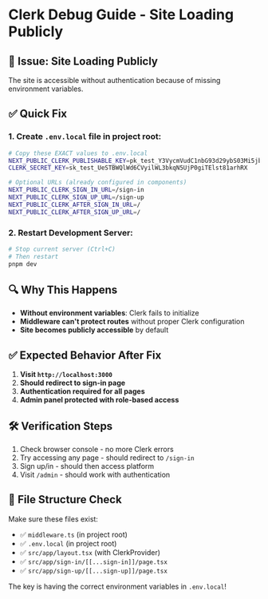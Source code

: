 # Clerk Debug Guide - Site Loading Publicly

## 🚨 **Issue: Site Loading Publicly**

The site is accessible without authentication because of missing environment variables.

## ✅ **Quick Fix**

### 1. Create `.env.local` file in project root:

```bash
# Copy these EXACT values to .env.local
NEXT_PUBLIC_CLERK_PUBLISHABLE_KEY=pk_test_Y3VycmVudC1nbG93d29ybS03Mi5jbGVyay5hY2NvdW50cy5kZXYk
CLERK_SECRET_KEY=sk_test_UeSTBWQlWd6CVyilWL3bkqN5UjP0giTElst81arhRX

# Optional URLs (already configured in components)
NEXT_PUBLIC_CLERK_SIGN_IN_URL=/sign-in
NEXT_PUBLIC_CLERK_SIGN_UP_URL=/sign-up
NEXT_PUBLIC_CLERK_AFTER_SIGN_IN_URL=/
NEXT_PUBLIC_CLERK_AFTER_SIGN_UP_URL=/
```

### 2. Restart Development Server:

```bash
# Stop current server (Ctrl+C)
# Then restart
pnpm dev
```

## 🔍 **Why This Happens**

- **Without environment variables**: Clerk fails to initialize
- **Middleware can't protect routes** without proper Clerk configuration
- **Site becomes publicly accessible** by default

## ✅ **Expected Behavior After Fix**

1. **Visit `http://localhost:3000`**
2. **Should redirect to sign-in page**
3. **Authentication required for all pages**
4. **Admin panel protected with role-based access**

## 🛠️ **Verification Steps**

1. Check browser console - no more Clerk errors
2. Try accessing any page - should redirect to `/sign-in`
3. Sign up/in - should then access platform
4. Visit `/admin` - should work with authentication

## 📝 **File Structure Check**

Make sure these files exist:
- ✅ `middleware.ts` (in project root)
- ✅ `.env.local` (in project root) 
- ✅ `src/app/layout.tsx` (with ClerkProvider)
- ✅ `src/app/sign-in/[[...sign-in]]/page.tsx`
- ✅ `src/app/sign-up/[[...sign-up]]/page.tsx`

The key is having the correct environment variables in `.env.local`!